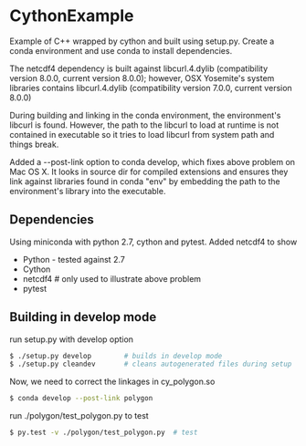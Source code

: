 # CythonExample #

Example of C++ wrapped by cython and built using setup.py. Create a conda
environment and use conda to install dependencies.

The netcdf4 dependency is built against libcurl.4.dylib (compatibility version 8.0.0,
current version 8.0.0); however, OSX Yosemite's system libraries contains libcurl.4.dylib
(compatibility version 7.0.0, current version 8.0.0)

During building and linking in the conda environment, the environment's libcurl is found.
However, the path to the libcurl to load at runtime is not contained in executable so it tries to load
libcurl from system path and things break.

Added a --post-link option to conda develop, which fixes above problem on Mac OS X. 
It looks in source dir for compiled extensions and ensures they link against libraries
found in conda "env" by embedding the path to the environment's library into the executable.

## Dependencies ##

Using miniconda with python 2.7, cython and pytest. Added netcdf4
to show 

* Python - tested against 2.7
* Cython
* netcdf4   # only used to illustrate above problem
* pytest


## Building in develop mode ##

run setup.py with develop option

```sh
$ ./setup.py develop		# builds in develop mode	
$ ./setup.py cleandev		# cleans autogenerated files during setup
```

Now, we need to correct the linkages in cy_polygon.so

```sh
$ conda develop --post-link polygon
```

run ./polygon/test_polygon.py to test

```sh
$ py.test -v ./polygon/test_polygon.py  # test
```




